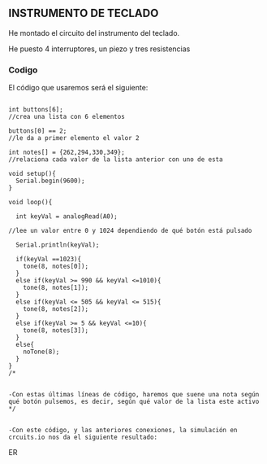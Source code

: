 ## INSTRUMENTO DE TECLADO

He montado el circuito del instrumento del teclado.

He puesto 4 interruptores, un piezo y tres resistencias

### Codigo

 El código que usaremos será el siguiente:
```

int buttons[6];
//crea una lista con 6 elementos

buttons[0] == 2;
//le da a primer elemento el valor 2

int notes[] = {262,294,330,349};
//relaciona cada valor de la lista anterior con uno de esta

void setup(){
  Serial.begin(9600);
}

void loop(){

  int keyVal = analogRead(A0); 

//lee un valor entre 0 y 1024 dependiendo de qué botón está pulsado

  Serial.println(keyVal);
  
  if(keyVal ==1023){
    tone(8, notes[0]);
  }
  else if(keyVal >= 990 && keyVal <=1010){
    tone(8, notes[1]);
  }
  else if(keyVal <= 505 && keyVal <= 515){
    tone(8, notes[2]);
  }
  else if(keyVal >= 5 && keyVal <=10){
    tone(8, notes[3]);
  }
  else{
    noTone(8);
  }
}
/*


-Con estas últimas líneas de código, haremos que suene una nota según qué botón pulsemos, es decir, según qué valor de la lista este activo
*/


-Con este código, y las anteriores conexiones, la simulación en crcuits.io nos da el siguiente resultado:

```

ER
